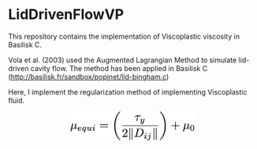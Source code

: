 # LidDrivenFlowVP

This repository contains the implementation of Viscoplastic viscosity in Basilisk C.

Vola et al. (2003) used the Augmented Lagrangian Method to simulate lid-driven cavity flow. The method has been applied in Basilisk C (http://basilisk.fr/sandbox/popinet/lid-bingham.c)

Here, I implement the regularization method of implementing Viscoplastic fluid.

<p align="center">
  <img src="image_0.png" width="50%">
</p>
